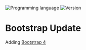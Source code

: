 ![Programming language](https://img.shields.io/badge/Language-Javascript-black.svg)
![Version](https://img.shields.io/badge/Version-1.3.0-blue.svg)

# Bootstrap Update

Adding [Bootstrap 4](http://getbootstrap.com/)